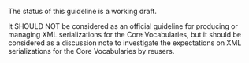 The status of this guideline is a working draft. 

It SHOULD NOT be considered as an official guideline for producing or managing XML serializations for the Core Vocabularies, 
but it should be considered as a discussion note to investigate the expectations on XML serializations for the Core Vocabularies by reusers.
